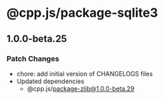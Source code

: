 # @cpp.js/package-sqlite3

## 1.0.0-beta.25

### Patch Changes

- chore: add initial version of CHANGELOGS files
- Updated dependencies
  - @cpp.js/package-zlib@1.0.0-beta.29
